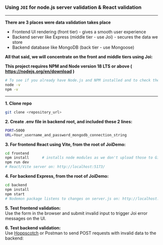 
### Using `JOI` for node.js server validation & React validation  
---   

**There are 3 places were data validation takes place**
- Frontend UI rendering (front tier) - gives a smooth user experience
- Backend server like Express (middle tier - use Joi) - secures the data we store
- Backend database like MongoDB (back tier - use Mongoose)
  
**All that said, we will concentrate on the front and middle tiers using Joi:**

**This project requires NPM and Node version 18 LTS or above ( https://nodejs.org/en/download )**  
```sh
# To see if you already have Node.js and NPM installed and to check the installed version
node -v
npm -v
```
---

**1. Clone repo**  
```sh
git clone <repository_url>
```


**2. Create .env file in backend root, and included these 2 lines:**
```sh
PORT=5000
URL=Your_username_and_password_mongodb_connection_string
```


**3. For frontend React using Vite, from the root of JoiDemo:**
```sh
cd frontend
npm install      # installs node modules as we don't upload those to Github
npm run dev
# React/Vite server on: http://localhost:5173/
```

 
**4. For backend Express, from the root of JoiDemo:**


```sh
cd backend
npm install
npm start
# Nodemon package listens to changes on server.js on: http://localhost:5000/
```

**5. Test frontend validation:**  
Use the form in the browser and submit invalid input to trigger Joi error messages on the UI.

**6. Test backend validation:**  
Use [Hoppscotch](https://hoppscotch.io/) or Postman to send POST requests with invalid data to the backend:  



